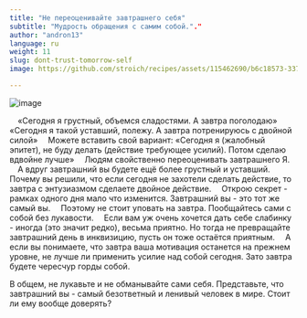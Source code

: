 ```yaml
---
title: "Не переоценивайте завтрашнего себя"
subtitle: "Мудрость обращения с самим собой."."
author: "andron13"
language: ru
weight: 11
slug: dont-trust-tomorrow-self
image: https://github.com/stroich/recipes/assets/115462690/b6c18573-3375-4506-85f7-743e2ab0c405

---
```


![image](https://github.com/stroich/recipes/assets/115462690/b6c18573-3375-4506-85f7-743e2ab0c405)

⠀
«Сегодня я грустный, объемся сладостями. А завтра поголодаю»
⠀
«Сегодня я такой уставший, полежу. А завтра потренируюсь с двойной силой»
⠀
Можете вставить свой вариант:
«Сегодня я (жалобный эпитет), не буду делать (действие требующее усилий). Потом сделаю вдвойне лучше»
⠀
Людям свойственно переоценивать завтрашнего Я.
⠀
А вдруг завтрашний вы будете ещё более грустный и уставший.
⠀
Почему вы решили, что если сегодня не захотели сделать действие, то завтра с энтузиазмом сделаете двойное действие.
⠀
Открою секрет - рамках одного дня мало что изменится.
Завтрашний вы - это тот же самый вы.
⠀
Поэтому не стоит уповать на завтра.
Пообщайтесь сами с собой без лукавости.
⠀
Если вам уж очень хочется дать себе слабинку - иногда (это значит редко), весьма приятно.
Но тогда не превращайте завтрашний день в инквизицию, пусть он тоже остаётся приятным.
⠀
А если вы понимаете, что завтра ваша мотивация останется на прежнем уровне, не лучше ли применить усилие над собой сегодня.
Зато завтра будете чересчур горды собой.

В общем, не лукавьте и не обманывайте сами себя. Представьте, что завтрашний вы - самый безответный и ленивый человек в мире.
Стоит ли ему вообще доверять?
